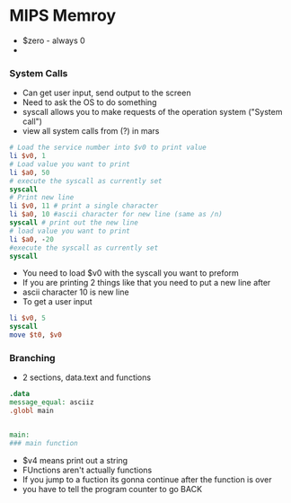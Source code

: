 # MIPS Memroy

* $zero - always 0
* 

### System Calls

* Can get user input, send output to the screen
* Need to ask the OS to do something 
* syscall allows you to make requests of the operation system ("System call")
* view all system calls from (?) in mars

```MIPS
# Load the service number into $v0 to print value
li $v0, 1
# Load value you want to print
li $a0, 50
# execute the syscall as currently set
syscall
# Print new line
li $v0, 11 # print a single character
li $a0, 10 #ascii character for new line (same as /n)
syscall # print out the new line
# load value you want to print
li $a0, -20
#execute the syscall as currently set
syscall
```
* You need to load $v0 with the syscall you want to preform
* If you are printing 2 things like that you need to put a new line after
* ascii character 10 is new line
* To get a user input 
```MIPS
li $v0, 5
syscall
move $t0, $v0
```


### Branching

* 2 sections, data.text and 
functions

```mips
.data
message_equal: asciiz
.globl main


main: 
### main function

```

* $v4 means print out a string
* FUnctions aren't actually functions
* If you jump to a fuction its gonna continue after the function is over
* you have to tell the program counter to go BACK
